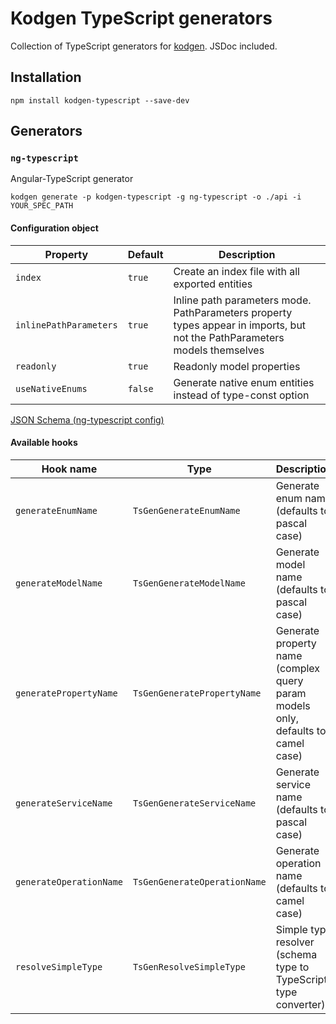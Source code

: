 # Kodgen TypeScript generators

Collection of TypeScript generators for [kodgen](https://github.com/MacRdy/kodgen). JSDoc included.

## Installation

```
npm install kodgen-typescript --save-dev
```

## Generators

### `ng-typescript`

Angular-TypeScript generator

```
kodgen generate -p kodgen-typescript -g ng-typescript -o ./api -i YOUR_SPEC_PATH
```

#### Configuration object

| Property                | Default | Description                                                                                                                   |
|-------------------------|---------|-------------------------------------------------------------------------------------------------------------------------------|
| `index`                 | `true`  | Create an index file with all exported entities                                                                               |
| `inlinePathParameters`  | `true`  | Inline path parameters mode. PathParameters property types appear in imports, but not the PathParameters models themselves    |
| `readonly`              | `true`  | Readonly model properties                                                                                                     |
| `useNativeEnums`        | `false` | Generate native enum entities instead of type-const option                                                                    |

[JSON Schema (ng-typescript config)](assets/generators/ng-typescript-config-schema.json)

#### Available hooks

| Hook name               | Type                         | Description                                                                      |
|-------------------------|------------------------------|----------------------------------------------------------------------------------|
| `generateEnumName`      | `TsGenGenerateEnumName`      | Generate enum name (defaults to pascal case)                                     |
| `generateModelName`     | `TsGenGenerateModelName`     | Generate model name (defaults to pascal case)                                    |
| `generatePropertyName`  | `TsGenGeneratePropertyName`  | Generate property name (complex query param models only, defaults to camel case) |
| `generateServiceName`   | `TsGenGenerateServiceName`   | Generate service name (defaults to pascal case)                                  |
| `generateOperationName` | `TsGenGenerateOperationName` | Generate operation name (defaults to camel case)                                 |
| `resolveSimpleType`     | `TsGenResolveSimpleType`     | Simple type resolver (schema type to TypeScript type converter)                  |
